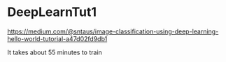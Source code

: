 # DeepLearnTut1

https://medium.com/@sntaus/image-classification-using-deep-learning-hello-world-tutorial-a47d02fd9db1

It takes about 55 minutes to train
